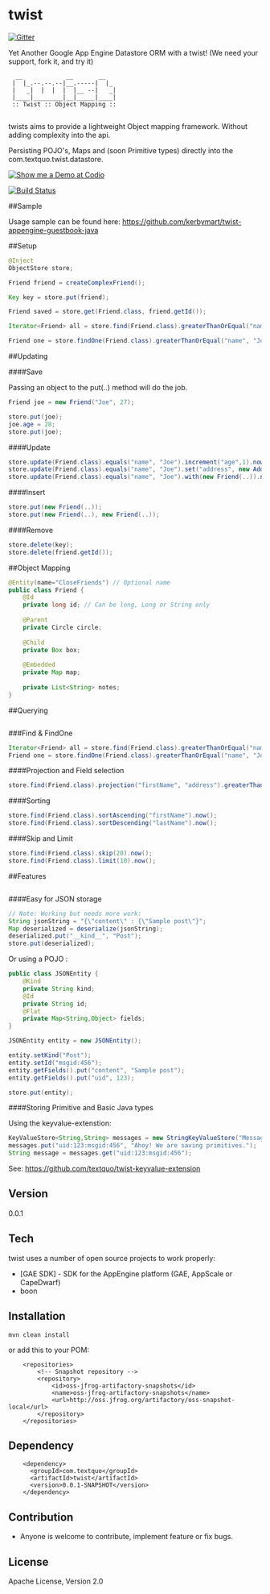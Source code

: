 twist
=====

[![Gitter](https://badges.gitter.im/Join%20Chat.svg)](https://gitter.im/textquo/twist?utm_source=badge&utm_medium=badge&utm_campaign=pr-badge&utm_content=badge)

Yet Another Google App Engine Datastore ORM with a twist! (We need your support, fork it, and try it)

```
  __            __       __   
 |  |_.--.--.--|__.-----|  |_ 
 |   _|  |  |  |  |__ --|   _|
 |____|________|__|_____|____|
 :: Twist :: Object Mapping ::
                                
```
                                                           
twists aims to provide a lightweight Object mapping framework. Without adding complexity into the api.

Persisting POJO's, Maps and (soon Primitive types) directly into the com.textquo.twist.datastore.

[![Show me a Demo at Codio](https://codio-public.s3.amazonaws.com/sharing/demo-in-ide.png)](https://codio.com/kerbymart/twist)

[![Build Status](https://travis-ci.org/textquo/twist.svg?branch=master)](https://travis-ci.org/textquo/twist)

##Sample

Usage sample can be found here: https://github.com/kerbymart/twist-appengine-guestbook-java

##Setup

```java
@Inject
ObjectStore store;

Friend friend = createComplexFriend();

Key key = store.put(friend);

Friend saved = store.get(Friend.class, friend.getId()); 

Iterator<Friend> all = store.find(Friend.class).greaterThanOrEqual("name", "Joe").now();

Friend one = store.findOne(Friend.class).greaterThanOrEqual("name", "Joe").now();
```


##Updating

####Save

Passing an object to the put(..) method will do the job.

```java
Friend joe = new Friend("Joe", 27);

store.put(joe);
joe.age = 28;
store.put(joe);
```

####Update
```java
store.update(Friend.class).equals("name", "Joe").increment("age",1).now();
store.update(Friend.class).equals("name", "Joe").set("address", new Address(...)).now();
store.update(Friend.class).equals("name", "Joe").with(new Friend(..)).now();
```

####Insert
```java
store.put(new Friend(..));
store.put(new Friend(..), new Friend(..));
```

####Remove
```java
store.delete(key);
store.delete(friend.getId());
```

##Object Mapping
```java
@Entity(name="CloseFriends") // Optional name
public class Friend {
    @Id
    private long id; // Can be long, Long or String only
    
    @Parent
    private Circle circle;
    
    @Child
    private Box box;
    
    @Embedded
    private Map map;
    
    private List<String> notes; 
}
```


##Querying
```java
```

###Find & FindOne
```java
Iterator<Friend> all = store.find(Friend.class).greaterThanOrEqual("name", "Joe").now();
Friend one = store.findOne(Friend.class).greaterThanOrEqual("name", "Joe").now();
```

####Projection and Field selection
```java
store.find(Friend.class).projection("firstName", "address").greaterThanOrEqual("name", "Joe").now();
```

####Sorting
```java
store.find(Friend.class).sortAscending("firstName").now();
store.find(Friend.class).sortDescending("lastName").now();
```

####Skip and Limit
```java
store.find(Friend.class).skip(20).now();
store.find(Friend.class).limit(10).now();
```

##Features
```java
```

####Easy for JSON storage

```java
// Note: Working but needs more work:
String jsonString = "{\"content\" : {\"Sample post\"}";
Map deserialized = deserialize(jsonString);
deserialized.put("__kind__", "Post");
store.put(deserialized);
```

Or using a POJO :

```java
public class JSONEntity {
    @Kind
    private String kind;
    @Id
    private String id;
    @Flat
    private Map<String,Object> fields;
}

JSONEntity entity = new JSONEntity();

entity.setKind("Post");
entity.setId("msgid:456");
entity.getFields().put("content", "Sample post");
entity.getFields().put("uid", 123);

store.put(entity);
```



####Storing Primitive and Basic Java types

Using the keyvalue-extenstion:
```java
KeyValueStore<String,String> messages = new StringKeyValueStore("Messages");
messages.put("uid:123:msgid:456", "Ahoy! We are saving primitives.");
String message = messages.get("uid:123:msgid:456");
```

See: https://github.com/textquo/twist-keyvalue-extension




Version
-

0.0.1

Tech
-----------

twist uses a number of open source projects to work properly:

* [GAE SDK] - SDK for the AppEngine platform (GAE, AppScale or CapeDwarf)
* boon

Installation
--------------

```
mvn clean install
```

or add this to your POM:

        <repositories>
            <!-- Snapshot repository -->
            <repository>
                <id>oss-jfrog-artifactory-snapshots</id>
                <name>oss-jfrog-artifactory-snapshots</name>
                <url>http://oss.jfrog.org/artifactory/oss-snapshot-local</url>
            </repository>
        </repositories>

Dependency
--------------

        <dependency>
		  <groupId>com.textquo</groupId>
		  <artifactId>twist</artifactId>
		  <version>0.0.1-SNAPSHOT</version>
		</dependency>

Contribution
--------------

* Anyone is welcome to contribute,  implement feature or fix bugs.

License
-

Apache License, Version 2.0
